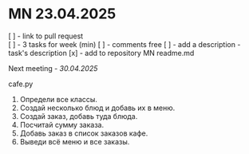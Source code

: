 # MN 23.04.2025

[ ] - link to pull request  
[ ] - 3 tasks for week (min)
[ ] - comments free
[ ] - add a description - task's description
[x] - add to repository MN readme.md

Next meeting - _30.04.2025_

cafe.py 
1. Определи все классы.
2. Создай несколько блюд и добавь их в меню.
3. Создай заказ, добавь туда блюда.
4. Посчитай сумму заказа.
5. Добавь заказ в список заказов кафе.
6. Выведи всё меню и все заказы.